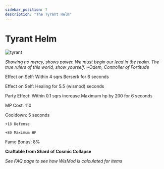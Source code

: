 ```yaml
---
sidebar_position: 7
description: "The Tyrant Helm"
---
```


# Tyrant Helm

![tyrant](https://vwiki.valorserver.com/api/item/picture/tyrant%20helm)

<i>Showing no mercy, shows power. We must begin our lead in the realm. The true rulers of this world, show yourself. ~Odem, Controller of Fortitude</i>

Effect on Self: Within 4 sqrs Berserk for 6 seconds

Effect on Self: Healing for 5.5 (wismod) seconds

Party Effect: Within 0.1 sqrs increase Maximum hp by 200 for 6 seconds

MP Cost: 110

Cooldown: 5 seconds

    +18 Defense
    
    +80 Maximum HP

Fame Bonus: 8%

**Craftable from Shard of Cosmic Collapse**

*See FAQ page to see how WisMod is calculated for items*
